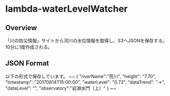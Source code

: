 # lambda-waterLevelWatcher

## Overview
「川の防災情報」サイトから河川の水位情報を取得し、S3へJSONを保存する。
10分に1度作成される。

## JSON Format
以下の形式で保存しています。
~~
{
  "riverName":"荒川",
  "height": "7.70",
  "timestamp": "20170814T15:00:00",
  "waterLevel": "0.73",
  "dataTrend": "→",
  "dataLevel": "",
  "observatory":"岩淵水門（上）"
}
~~

